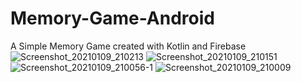 # Memory-Game-Android
A Simple Memory Game created with Kotlin and Firebase
![Screenshot_20210109_210213](https://user-images.githubusercontent.com/56730201/105540127-b8271000-5d1b-11eb-80f5-0e8364e9732c.png)
![Screenshot_20210109_210151](https://user-images.githubusercontent.com/56730201/105540134-b9f0d380-5d1b-11eb-9e16-45ce8b3ed8f7.png)
![Screenshot_20210109_210056-1](https://user-images.githubusercontent.com/56730201/105540139-ba896a00-5d1b-11eb-9564-ac812de16e2a.png)
![Screenshot_20210109_210009](https://user-images.githubusercontent.com/56730201/105540141-bbba9700-5d1b-11eb-9f39-0acce6c9b7dd.png)
